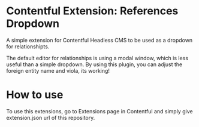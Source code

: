 # Contentful Extension: References Dropdown
A simple extension for Contentful Headless CMS to be used as a dropdown for relationshipts. 

The default editor for relationships is using a modal window, which is less useful than a simple dropdown. 
By using this plugin, you can adjust the foreign entity name and viola, its working!

# How to use
To use this extensions, go to Extensions page in Contentful and simply give extension.json url of this repository.
